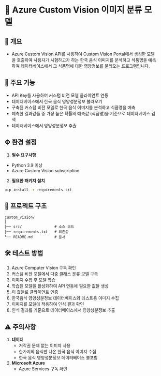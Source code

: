# 🧠 Azure Custom Vision 이미지 분류 모델

## 📝 개요
- Azure Custom Vision API를 사용하여 Custom Vision Portal에서 생성한 모델을 호출하여 사용자가 시험하고자 하는 한국 음식 이미지를 분석하고 식품명을 예측하여 데이터베이스에서 그 식품명에 대한 영양정보를 불러오는 프로그램입니다.

## 🚀 주요 기능
- API Key를 사용하여 커스텀 비전 모델 클라이언트 연동
- 데이터베이스에서 한국 음식 영양성분정보 불러오기
- 구축된 커스텀 비전 모델로 한국 음식 이미지를 분석하고 식품명을 예측
- 예측한 결과값들 중 가장 높은 확률의 예측값 (식품명)을 기준으로 데이터베이스 검색
- 데이터베이스에서 영양성분정보 추출

## ⚙️ 환경 설정

1. **필수 요구사항**
- Python 3.9 이상
- Azure Custom Vision subscription

2. **필요한 패키지 설치**
```bash
pip install -r requirements.txt
```

## 📁 프로젝트 구조
```
custom_vision/
│
├── src/               # 소스 코드
├── requirements.txt   # 의존성
└── README.md          # 문서
```

## 🛠️ 테스트 방법
1. Azure Computer Vision 구독 확인
2. 커스텀 비전 포탈에서 다중 클래스 분류 모델 구축
3. 이미지 수집 후 모델 학습
4. 학습된 모델을 활성화하여 API 연동에 필요한 값들 생성
5. 이 값들로 클라이언트 인증
6. 한국음식 영양성분정보 데이터베이스와 테스트용 이미지 수집
7. 이미지를 모델에 적용하여 인식 결과 확인
8. 인식 결과를 기준으로 데이터베이스에서 영양성분정보 추출

## ⚠️ 주의사항
1. **데이터**
    - 저작권 문제 없는 이미지 사용
    - 한가지의 음식만 나온 한국 음식 이미지 수집
    - 한국 음식 영양성분정보 데이터베이스 불포함
2. **Microsoft Azure**
    - Azure Services 구독 확인